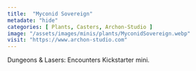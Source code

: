 ```yaml
---
title:  "Myconid Sovereign"
metadate: "hide"
categories: [ Plants, Casters, Archon-Studio ]
image: "/assets/images/minis/plants/MyconidSovereign.webp"
visit: "https://www.archon-studio.com"
---
```

Dungeons & Lasers: Encounters Kickstarter mini.